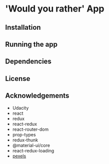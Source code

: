 # 'Would you rather' App

## Installation


## Running the app


## Dependencies


## License


## Acknowledgements
* Udacity
* react
* redux
* react-redux
* react-router-dom
* prop-types
* redux-thunk
* @material-ui/core
* react-redux-loading
* [pexels](https://www.pexels.com)

